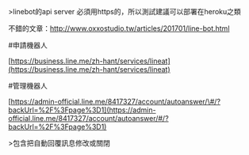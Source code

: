 &gt;linebot的api server 必須用https的，所以測試建議可以部署在heroku之類

不錯的文章：http://www.oxxostudio.tw/articles/201701/line-bot.html



\#申請機器人

[https://business.line.me/zh-hant/services/lineat](https://business.line.me/zh-hant/services/lineat)

\#管理機器人

[https://admin-official.line.me/8417327/account/autoanswer/\#/?backUrl=%2F%3Fpage%3D1](https://admin-official.line.me/8417327/account/autoanswer/#/?backUrl=%2F%3Fpage%3D1)

&gt;包含把自動回覆訊息修改或關閉

